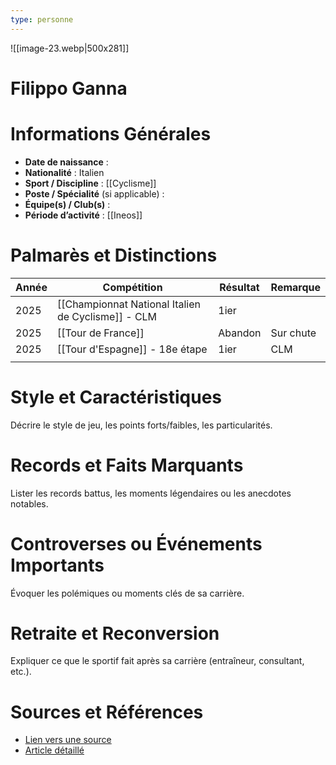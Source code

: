```yaml
---
type: personne
---
```

![[image-23.webp|500x281]]
# Filippo Ganna

# Informations Générales
- **Date de naissance** :  
- **Nationalité** :  Italien
- **Sport / Discipline** : [[Cyclisme]] 
- **Poste / Spécialité** (si applicable) :  
- **Équipe(s) / Club(s)** :  
- **Période d’activité** :  [[Ineos]]

# Palmarès et Distinctions
| Année | Compétition                                        | Résultat | Remarque  |
| ----- | -------------------------------------------------- | -------- | --------- |
| 2025  | [[Championnat National Italien de Cyclisme]] - CLM | 1ier     |           |
| 2025  | [[Tour de France]]                                 | Abandon  | Sur chute |
| 2025  | [[Tour d'Espagne]] - 18e étape                     | 1ier     | CLM       |
|       |                                                    |          |           |

# Style et Caractéristiques
Décrire le style de jeu, les points forts/faibles, les particularités.

# Records et Faits Marquants
Lister les records battus, les moments légendaires ou les anecdotes notables.

# Controverses ou Événements Importants
Évoquer les polémiques ou moments clés de sa carrière.

# Retraite et Reconversion
Expliquer ce que le sportif fait après sa carrière (entraîneur, consultant, etc.).

# Sources et Références
- [Lien vers une source](#)
- [Article détaillé](#)
